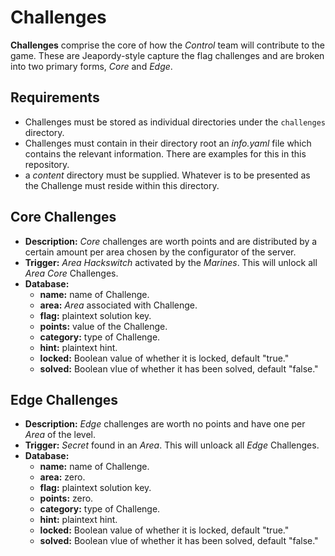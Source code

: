 # Challenges
__Challenges__ comprise the core of how the *Control* team will contribute to the game.  These are Jeapordy-style capture the flag challenges and are broken into two primary forms, *Core* and *Edge*.

## Requirements
* Challenges must be stored as individual directories under the `challenges` directory.
* Challenges must contain in their directory root an *info.yaml* file which contains the relevant information.  There are examples for this in this repository.
* a *content* directory must be supplied.  Whatever is to be presented as the Challenge must reside within this directory.

## Core Challenges
* __Description:__  *Core* challenges are worth points and are distributed by a certain amount per area chosen by the configurator of the server.
* __Trigger:__ *Area Hackswitch* activated by the *Marines*.  This will unlock all *Area* *Core* Challenges.
* __Database:__
  + __name:__  name of Challenge.
  + __area:__  *Area* associated with Challenge.
  + __flag:__  plaintext solution key.
  + __points:__  value of the Challenge.
  + __category:__  type of Challenge.
  + __hint:__  plaintext hint.
  + __locked:__ Boolean value of whether it is locked, default "true."
  + __solved:__ Boolean vlue of whether it has been solved, default "false."

## Edge Challenges
* __Description:__  *Edge* challenges are worth no points and have one per *Area* of the level.
* __Trigger:__  *Secret* found in an *Area*.  This will unloack all *Edge* Challenges.
* __Database:__
  + __name:__  name of Challenge.
  + __area:__  zero.
  + __flag:__  plaintext solution key.
  + __points:__  zero.
  + __category:__  type of Challenge.
  + __hint:__  plaintext hint.
  + __locked:__ Boolean value of whether it is locked, default "true."
  + __solved:__ Boolean vlue of whether it has been solved, default "false."
